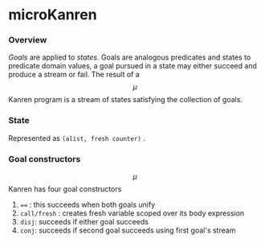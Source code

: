 # microKanren

### Overview

_Goals_ are applied to _states._ Goals are analogous predicates and states to predicate domain values, a goal pursued in a state may either succeed and produce a stream or fail. The result of a $$\mu$$Kanren program is a stream of states satisfying the collection of goals.

### State

Represented as `(alist, fresh counter)` .

### Goal constructors

$$\mu$$Kanren has four goal constructors

1. `==` : this succeeds when both goals unify
2. `call/fresh` : creates fresh variable scoped over its body expression
3. `disj`: succeeds if either goal succeeds
4. `conj`: succeeds if second goal succeeds using first goal's stream



